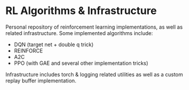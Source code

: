 # RL Algorithms & Infrastructure

Personal repository of reinforcement learning implementations, as well as related infrastructure. Some implemented algorithms include:
  - DQN (target net + double q trick)
  - REINFORCE
  - A2C
  - PPO (with GAE and several other implementation tricks)
    
Infrastructure includes torch & logging related utilities as well as a custom replay buffer implementation.
